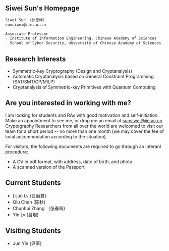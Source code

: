 ## Siwei Sun's Homepage
```markdown
Siwei Sun （孙思维）
sunsiwei@iie.ac.cn

Associate Professor
- Institute of Information Engineering, Chinese Academy of Sciences
- School of Cyber Security, University of Chinese Academy of Sciences
```

## Research Interests
- Symmetric-key Cryptography (Design and Cryptanalysis)
- Automatic Cryptanalysis based on General Constraint Programming (SAT/SMT/CP/MILP)
- Cryptanalysis of Symmetric-key Primitives with Quantum Computing 

## Are you interested in working with me?
I am looking for students and RAs with good motivation and self-initiation.  Make an appointment to see me, or drop me an email at sunsiwei@iie.ac.cn. Cryptography Researchers from all over the world are welcomed to visit our team for a short period -- no more than one month (we may cover the fee of local accommodation according to the situation).

For visitors, the following documents are required to go through an interanl procedure:
- A CV in pdf format, with address, date of birth, and photo
- A scanned version of the Passport

## Current Students
- Lijun Lv (吕丽君)
- Qiu Chen (陈秋)
- Chunhui Zhang （张春辉)
- Yin Lv (吕垠)

## Visiting Students
- Jun Yin (尹军)
